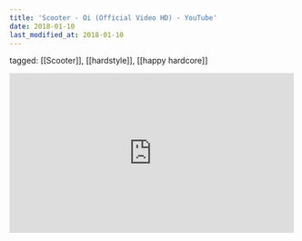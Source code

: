 ```yaml
---
title: 'Scooter - Oi (Official Video HD) - YouTube'
date: 2018-01-10
last_modified_at: 2018-01-10
---
```

tagged: [[Scooter]], [[hardstyle]], [[happy hardcore]]
<iframe allow="accelerometer; autoplay; clipboard-write; encrypted-media; gyroscope; picture-in-picture" allowfullscreen="" frameborder="0" height="281" id="youtube_iframe" src="https://www.youtube.com/embed/7aRbQKUJPA8?feature=oembed&amp;enablejsapi=1&amp;origin=https://safe.txmblr.com&amp;wmode=opaque" width="500"></iframe>